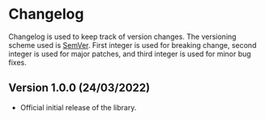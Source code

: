 # Changelog

Changelog is used to keep track of version changes. The versioning scheme used is [SemVer](https://semver.org/). First integer is used for breaking change, second integer is used for major patches, and third integer is used for minor bug fixes.

## Version 1.0.0 (24/03/2022)

- Official initial release of the library.
